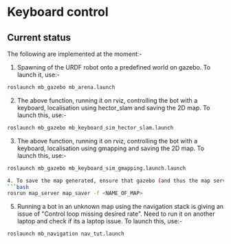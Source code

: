 # Keyboard control

## Current status
The following are implemented at the moment:-

1. Spawning of the URDF robot onto a predefined world on gazebo. To launch it, use:-
```bash
roslaunch mb_gazebo mb_arena.launch
```

2. The above function, running it on rviz, controlling the bot with a keyboard, localisation using hector_slam and saving the 2D map. To launch this, use:- 
```bash
roslaunch mb_gazebo mb_keyboard_sim_hector_slam.launch
``` 

3. The above function, running it on rviz, controlling the bot with a keyboard, localisation using gmapping and saving the 2D map. To launch this, use:- 
```bash
roslaunch mb_gazebo mb_keyboard_sim_gmapping.launch.launch

4. To save the map generated, ensure that gazebo (and thus the map server) is still running and use:-
```bash
rosrun map_server map_saver -f <NAME_OF_MAP>
```

5. Running a bot in an unknown map using the navigation stack is giving an issue of "Control loop missing desired rate". Need to run it on another laptop and check if its a laptop issue. To launch this, use:-
```bash 
roslaunch mb_navigation nav_tut.launch
```
